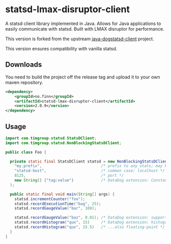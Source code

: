 statsd-lmax-disruptor-client
==================

A statsd client library implemented in Java.
Allows for Java applications to easily communicate with statsd.
Built with LMAX disruptor for performance.

This version is forked from the upstream [java-dogstatsd-client](https://github.com/indeedeng/java-dogstatsd-client) project.

This version ensures compatibility with vanilla statsd.

Downloads
---------
You need to build the project off the release tag and upload it to your own maven repository.

```xml
<dependency>
    <groupId>no.finn</groupId>
    <artifactId>statsd-lmax-disruptor-client</artifactId>
    <version>2.0.9</version>
</dependency>
```

Usage
-----
```java
import com.timgroup.statsd.StatsDClient;
import com.timgroup.statsd.NonBlockingStatsDClient;

public class Foo {

  private static final StatsDClient statsd = new NonBlockingStatsDClient(
    "my.prefix",                          /* prefix to any stats; may be null or empty string */
    "statsd-host",                        /* common case: localhost */
    8125,                                 /* port */
    new String[] {"tag:value"}            /* DataDog extension: Constant tags, always applied */
  );

  public static final void main(String[] args) {
    statsd.incrementCounter("foo");
    statsd.recordExecutionTime("bag", 25);
    statsd.recordGaugeValue("bar", 100);

    statsd.recordGaugeValue("baz", 0.01); /* DataDog extension: support for floating-point gauges */
    statsd.recordHistogram("qux", 15)     /* DataDog extension: histograms */
    statsd.recordHistogram("qux", 15.5)   /* ...also floating-point */
  }
}
```

